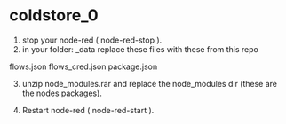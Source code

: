 coldstore_0
===========

1) stop your node-red  (  node-red-stop  ).
2) in your folder:  _data
replace these files with these from this repo

flows.json
flows_cred.json
package.json

3) unzip node_modules.rar and replace the node_modules dir  (these are the nodes packages).

4) Restart node-red (  node-red-start  ).





